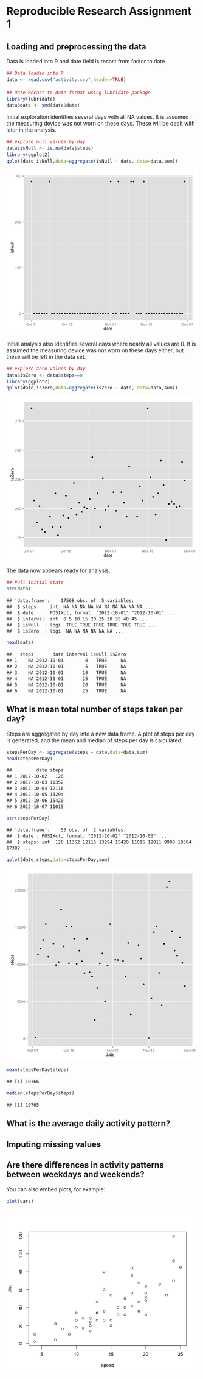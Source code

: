Reproducible Research Assignment 1
========================================================

## Loading and preprocessing the data
Data is loaded into R and date field is recast from factor to date.  

```r
## Data loaded into R
data <- read.csv("activity.csv",header=TRUE)

## Date Recast to date format using lubridate package
library(lubridate)
data$date <- ymd(data$date)
```

Initial exploration identifies several days with all NA values.  It is assumed the measuring device was not worn on these days.  These will be dealt with later in the analysis.

```r
## explore null values by day
data$isNull <- is.na(data$steps)
library(ggplot2)
qplot(date,isNull,data=aggregate(isNull ~ date, data=data,sum))
```

![plot of chunk unnamed-chunk-2](figure/unnamed-chunk-2.png) 

Initial analysis also identifies several days where nearly all values are 0.  It is assumed the measuring device was not worn on these days either, but these will be left in the data set.


```r
## explore zero values by day
data$isZero <- data$steps==0
library(ggplot2)
qplot(date,isZero,data=aggregate(isZero ~ date, data=data,sum))
```

![plot of chunk unnamed-chunk-3](figure/unnamed-chunk-3.png) 

The data now appears ready for analysis.

```r
## Pull initial stats
str(data)
```

```
## 'data.frame':	17568 obs. of  5 variables:
##  $ steps   : int  NA NA NA NA NA NA NA NA NA NA ...
##  $ date    : POSIXct, format: "2012-10-01" "2012-10-01" ...
##  $ interval: int  0 5 10 15 20 25 30 35 40 45 ...
##  $ isNull  : logi  TRUE TRUE TRUE TRUE TRUE TRUE ...
##  $ isZero  : logi  NA NA NA NA NA NA ...
```

```r
head(data)
```

```
##   steps       date interval isNull isZero
## 1    NA 2012-10-01        0   TRUE     NA
## 2    NA 2012-10-01        5   TRUE     NA
## 3    NA 2012-10-01       10   TRUE     NA
## 4    NA 2012-10-01       15   TRUE     NA
## 5    NA 2012-10-01       20   TRUE     NA
## 6    NA 2012-10-01       25   TRUE     NA
```

## What is mean total number of steps taken per day?
Steps are aggregated by day into a new data frame.  A plot of steps per day is generated, and the mean and median of steps per day is calculated.

```r
stepsPerDay <- aggregate(steps ~ date,data=data,sum)
head(stepsPerDay)
```

```
##         date steps
## 1 2012-10-02   126
## 2 2012-10-03 11352
## 3 2012-10-04 12116
## 4 2012-10-05 13294
## 5 2012-10-06 15420
## 6 2012-10-07 11015
```

```r
str(stepsPerDay)
```

```
## 'data.frame':	53 obs. of  2 variables:
##  $ date : POSIXct, format: "2012-10-02" "2012-10-03" ...
##  $ steps: int  126 11352 12116 13294 15420 11015 12811 9900 10304 17382 ...
```

```r
qplot(date,steps,data=stepsPerDay,sum)
```

![plot of chunk unnamed-chunk-5](figure/unnamed-chunk-5.png) 

```r
mean(stepsPerDay$steps)
```

```
## [1] 10766
```

```r
median(stepsPerDay$steps)
```

```
## [1] 10765
```

## What is the average daily activity pattern?



## Imputing missing values



## Are there differences in activity patterns between weekdays and weekends?

You can also embed plots, for example:


```r
plot(cars)
```

![plot of chunk unnamed-chunk-6](figure/unnamed-chunk-6.png) 
